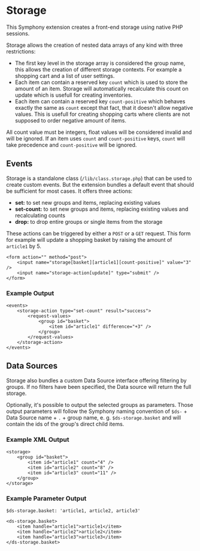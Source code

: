 # Storage

This Symphony extension creates a front-end storage using native PHP sessions.

Storage allows the creation of nested data arrays of any kind with three restrictions:

- The first key level in the storage array is considered the group name, this allows the creation of different storage contexts. For example a shopping cart and a list of user settings.
- Each item can contain a reserved key `count` which is used to store the amount of an item. Storage will automatically recalculate this count on update which is usefull for creating inventories.
- Each item can contain a reserved key `count-positive` which behaves exactly the same as `count` except that fact, that it doesn't allow negative values. This is usefull for creating shopping carts where clients are not supposed to order negative amount of items.

All count value must be integers, float values will be considered invalid and will be ignored.
If an item uses `count` and `count-positive` keys, `count` will take precedence and `count-positive` will be ignored.

## Events

Storage is a standalone class (`/lib/class.storage.php`) that can be used to create custom events. But the extension bundles a default event that should be sufficient for most cases. It offers three actions:

- **set:** to set new groups and items, replacing existing values
- **set-count:** to set new groups and items, replacing existing values and recalculating counts
- **drop:** to drop entire groups or single items from the storage

These actions can be triggered by either a `POST` or a `GET` request. This form for example will update a shopping basket by raising the amount of `article1` by 5.

	<form action="" method="post">
		<input name="storage[basket][article1][count-positive]" value="3" />
		<input name="storage-action[update]" type="submit" />
	</form>

### Example Output

    <events>
        <storage-action type="set-count" result="success">
            <request-values>
                <group id="basket">
                    <item id="article1" difference="+3" />
                </group>
            </request-values>
        </storage-action>
    </events>

## Data Sources

Storage also bundles a custom Data Source interface offering filtering by groups. If no filters have been specified, the Data source will return the full storage.

Optionally, it's possible to output the selected groups as parameters. Those output parameters will follow the Symphony naming convention of `$ds-` + Data Source name + `.` + group name, e. g. `$ds-storage.basket` and will contain the ids of the group's direct child items.

### Example XML Output

    <storage>
        <group id="basket">
            <item id="article1" count="4" />
            <item id="article2" count="8" />
            <item id="article3" count="11" />
        </group>
    </storage>

### Example Parameter Output

    $ds-storage.basket: 'article1, article2, article3'

    <ds-storage.basket>
        <item handle="article1">article1</item>
        <item handle="article2">article2</item>
        <item handle="article3">article3</item>
    </ds-storage.basket>
